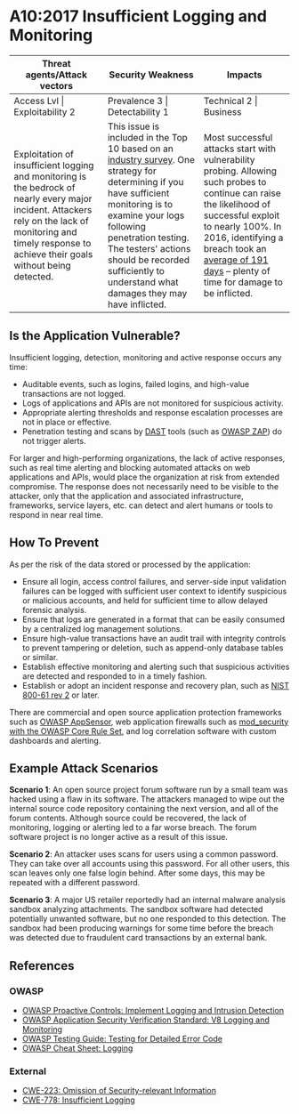 # A10:2017 Insufficient Logging and Monitoring

| Threat agents/Attack vectors | Security Weakness           | Impacts               |
| -- | -- | -- |
| Access Lvl \| Exploitability 2 | Prevalence 3 \| Detectability 1 | Technical 2 \| Business |
| Exploitation of insufficient logging and monitoring is the bedrock of nearly every major incident. Attackers rely on the lack of monitoring and timely response to achieve their goals without being detected. | This issue is included in the Top 10 based on an [industry survey](https://owasp.blogspot.com/2017/08/owasp-top-10-2017-project-update.html). One strategy for determining if you have sufficient monitoring is to examine your logs following penetration testing. The testers' actions should be recorded sufficiently to understand what damages they may have inflicted. | Most successful attacks start with vulnerability probing. Allowing such probes to continue can raise the likelihood of successful exploit to nearly 100%. In 2016, identifying a breach took an [average of 191 days](https://www-01.ibm.com/common/ssi/cgi-bin/ssialias?htmlfid=SEL03130WWEN&) – plenty of time for damage to be inflicted. |

## Is the Application Vulnerable?

Insufficient logging, detection, monitoring and active response occurs any time:

* Auditable events, such as logins, failed logins, and high-value transactions are not logged.
* Logs of applications and APIs are not monitored for suspicious activity.
* Appropriate alerting thresholds and response escalation processes are not in place or effective.
* Penetration testing and scans by [DAST](https://www.owasp.org/index.php/Category:Vulnerability_Scanning_Tools) tools (such as [OWASP ZAP](https://www.owasp.org/index.php/OWASP_Zed_Attack_Proxy_Project)) do not trigger alerts.

For larger and high-performing organizations, the lack of active responses, such as real time alerting and blocking automated attacks on web applications and APIs, would place the organization at risk from extended compromise. The response does not necessarily need to be visible to the attacker, only that the application and associated infrastructure, frameworks, service layers, etc. can detect and alert humans or tools to respond in near real time.

## How To Prevent

As per the risk of the data stored or processed by the application:

* Ensure all login, access control failures, and server-side input validation failures can be logged with sufficient user context to identify suspicious or malicious accounts, and held for sufficient time to allow delayed forensic analysis.
* Ensure that logs are generated in a format that can be easily consumed by a centralized log management solutions.
* Ensure high-value transactions have an audit trail with integrity controls to prevent tampering or deletion, such as append-only database tables or similar.
* Establish effective monitoring and alerting such that suspicious activities are detected and responded to in a timely fashion.
* Establish or adopt an incident response and recovery plan, such as [NIST 800-61 rev 2](https://csrc.nist.gov/publications/detail/sp/800-61/rev-2/final) or later.

There are commercial and open source application protection frameworks such as [OWASP AppSensor](https://www.owasp.org/index.php/OWASP_AppSensor_Project), web application firewalls such as [mod_security with the OWASP Core Rule Set](https://www.owasp.org/index.php/Category:OWASP_ModSecurity_Core_Rule_Set_Project), and log correlation software with custom dashboards and alerting. 

## Example Attack Scenarios

**Scenario 1**: An open source project forum software run by a small team was hacked using a flaw in its software. The attackers managed to wipe out the internal source code repository containing the next version, and all of the forum contents. Although source could be recovered, the lack of monitoring, logging or alerting led to a far worse breach. The forum software project is no longer active as a result of this issue.

**Scenario 2**: An attacker uses scans for users using a common password. They can take over all accounts using this password. For all other users, this scan leaves only one false login behind. After some days, this may be repeated with a different password.

**Scenario 3**: A major US retailer reportedly had an internal malware analysis sandbox analyzing attachments. The sandbox software had detected potentially unwanted software, but no one responded to this detection. The sandbox had been producing warnings for some time before the breach was detected due to fraudulent card transactions by an external bank.

## References

### OWASP

* [OWASP Proactive Controls: Implement Logging and Intrusion Detection](https://www.owasp.org/index.php/OWASP_Proactive_Controls#8:_Implement_Logging_and_Intrusion_Detection)
* [OWASP Application Security Verification Standard: V8 Logging and Monitoring](https://www.owasp.org/index.php/Category:OWASP_Application_Security_Verification_Standard_Project#tab=Home)
* [OWASP Testing Guide: Testing for Detailed Error Code](https://www.owasp.org/index.php/Category:OWASP_Application_Security_Verification_Standard_Project#tab=Home)
* [OWASP Cheat Sheet: Logging](https://www.owasp.org/index.php/Logging_Cheat_Sheet)

### External

* [CWE-223: Omission of Security-relevant Information](https://cwe.mitre.org/data/definitions/223.html)
* [CWE-778: Insufficient Logging](https://cwe.mitre.org/data/definitions/778.html)

